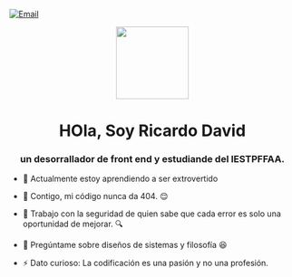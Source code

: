 
[![Email](https://img.shields.io/badge/Gmail-D14836?logo=gmail&logoColor=white)](mailto:pomabamba2001@gmail.com)
<p align="center">
  <img style="width:8rem; height:auto" src="https://media.giphy.com/media/M9gbBd9nbDrOTu1Mqx/giphy.gif" width="230"/>
</p>

<h1 align="center">HOla, Soy Ricardo David </h1>
<h3 font-size="20" align="center">un desorrallador de front end y estudiande del IESTPFFAA.</h3>
 

- 🌱 Actualmente estoy aprendiendo a ser extrovertido 

- 👯 Contigo, mi código nunca da 404. 😌

- 🤝 Trabajo con la seguridad de quien sabe que cada error es solo una oportunidad de mejorar. 🔍

- 💬 Pregúntame sobre diseños de sistemas y filosofía 😆

- ⚡ Dato curioso: La codificación es una pasión y no una profesión.
